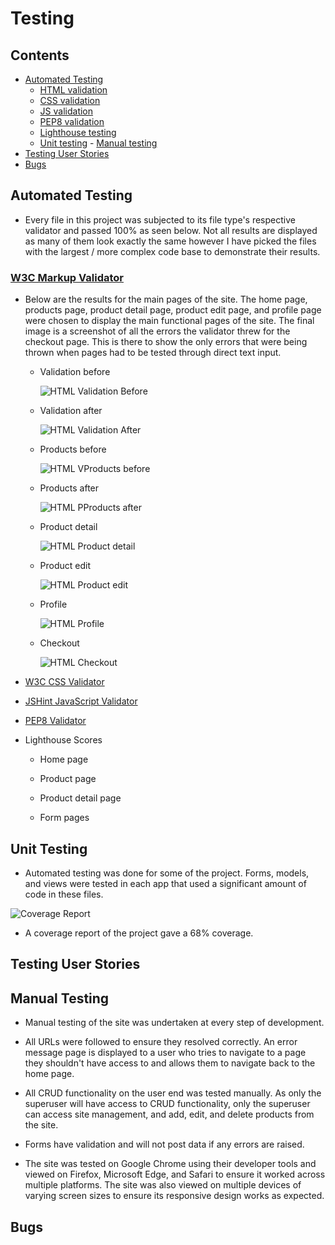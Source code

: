 # Testing

## Contents 
   - [Automated Testing](#automated-testing)
      * [HTML validation](#w3c-markup-validator)
      * [CSS validation](#w3c-css-validator)
      * [JS validation](#jshint-javascript-validator)
      * [PEP8 validation](#pep8-validation)
      * [Lighthouse testing](#lighthouse-testing-in-devtools)
      * [Unit testing](#unit-testing)
    - [Manual testing](#manual-testing)
   - [Testing User Stories](#testing-user-stories)
   - [Bugs](#bugs)


## Automated Testing

- Every file in this project was subjected to its file type's respective validator and passed 100% as seen below. Not all results are displayed as many of them look exactly the same however I have picked the files with the largest / more complex code base to demonstrate their results. 

### [W3C Markup Validator](https://validator.w3.org/) 

- Below are the results for the main pages of the site. The home page, products page, product detail page, product edit page, and profile page were chosen to display the main functional pages of the site. The final image is a screenshot of all the errors the validator threw for the checkout page. This is there to show the only errors that were being thrown when pages had to be tested through direct text input.

  - Validation before

    ![HTML Validation Before](static/assets/documentation/images/html_validation_before.png)

  - Validation after

    ![HTML Validation After](static/assets/documentation/images/html_validation_after.png)

  - Products before

    ![HTML VProducts before](static/assets/documentation/images/html_validation_products_before.png)
  
  - Products after 

    ![HTML PProducts after ](static/assets/documentation/images/html_validation_products_after.png)

  - Product detail 

    ![HTML Product detail](static/assets/documentation/images/html_validation_product_detail.png)

  - Product edit

    ![HTML Product edit](static/assets/documentation/images/html_validation_product_edit.png)

  - Profile

    ![HTML Profile](static/assets/documentation/images/html_validation_profile.png)
  
  - Checkout 

    ![HTML Checkout](static/assets/documentation/images/html_validation_text_input.png)


- [W3C CSS Validator](https://jigsaw.w3.org/css-validator/#validate_by_input) 
     
- [JSHint JavaScript Validator](https://jshint.com/) 
    
- [PEP8 Validator](http://pep8online.com/)

- Lighthouse Scores
  
  - Home page

  - Product page

  - Product detail page

  - Form pages

    
## Unit Testing 
  - Automated testing was done for some of the project. Forms, models, and views were tested in each app that used a significant amount of code in these files. 

  ![Coverage Report](static/assets/documentation/images/coverage_report.PNG)

  - A coverage report of the project gave a 68% coverage.

## Testing User Stories 

<!-- Using excel spreadsheet numbers, input screenshots of each repective page -->
      
## Manual Testing

- Manual testing of the site was undertaken at every step of development. 

- All URLs were followed to ensure they resolved correctly. An error message page is displayed to a user who tries to navigate to a page they shouldn't have access to and allows them to navigate back to the home page.

- All CRUD functionality on the user end was tested manually. As only the superuser will have access to CRUD functionality, only the superuser can access site management, and add, edit, and delete products from the site.

- Forms have validation and will not post data if any errors are raised.

- The site was tested on Google Chrome using their developer tools and viewed on Firefox, Microsoft Edge, and Safari to ensure it worked across multiple platforms. The site was also viewed on multiple devices of varying screen sizes to ensure its responsive design works as expected. 


## Bugs

  